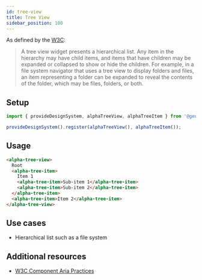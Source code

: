 ```yaml
---
id: tree-view
title: Tree View
sidebar_position: 100
---
```


As defined by the [W3C](https://w3c.github.io/aria/#tree):

> A tree view widget presents a hierarchical list. Any item in the hierarchy may have child items, and items that have children may be expanded or collapsed to show or hide the children. For example, in a file system navigator that uses a tree view to display folders and files, an item representing a folder can be expanded to reveal the contents of the folder, which may be files, folders, or both.

## Setup

```ts
import { provideDesignSystem, alphaTreeView, alphaTreeItem } from '@genesislcap/alpha-design-system';

provideDesignSystem().register(alphaTreeView(), alphaTreeItem());
```

## Usage

```html live
<alpha-tree-view>
  Root
  <alpha-tree-item>
    Item 1
    <alpha-tree-item>Sub-item 1</alpha-tree-item>
    <alpha-tree-item>Sub-item 2</alpha-tree-item>
  </alpha-tree-item>
  <alpha-tree-item>Item 2</alpha-tree-item>
</alpha-tree-view>
```

## Use cases

* Hierarchical list such as a file system

## Additional resources

- [W3C Component Aria Practices](https://www.w3.org/TR/wai-aria/#tree)